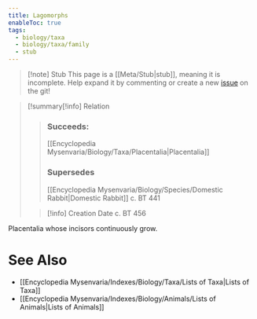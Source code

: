 ```yaml
---
title: Lagomorphs
enableToc: true
tags:
  - biology/taxa
  - biology/taxa/family
  - stub
---
```


> [!note] Stub
> This page is a [[Meta/Stub|stub]], meaning it is incomplete. Help expand it by commenting or create a new [issue](https://github.com/RagtimeGal/quartz--encyclopedia-mysenvaria/issues/new/choose) on the git!


> [!summary[](Meta/Stubs.md)[!info] Relation
> > ### Succeeds:
> > [[Encyclopedia Mysenvaria/Biology/Taxa/Placentalia|Placentalia]]
> > ### Supersedes 
> > [[Encyclopedia Mysenvaria/Biology/Species/Domestic Rabbit|Domestic Rabbit]] c. BT 441
>
> > [!info] Creation Date
> > c. BT 456

Placentalia whose incisors continuously grow.

# See Also
- [[Encyclopedia Mysenvaria/Indexes/Biology/Taxa/Lists of Taxa|Lists of Taxa]]
- [[Encyclopedia Mysenvaria/Indexes/Biology/Animals/Lists of Animals|Lists of Animals]]
